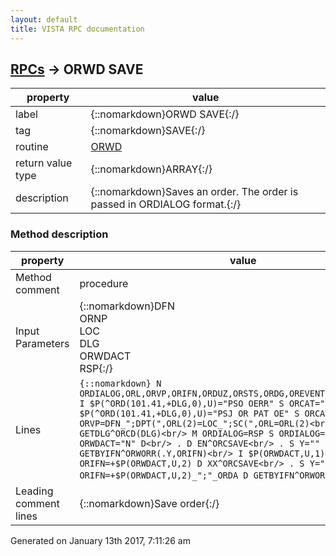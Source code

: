 ```yaml
---
layout: default
title: VISTA RPC documentation
---
```




## [RPCs](TableOfContent.md) &#8594; ORWD SAVE 

 property | value 
--- | --- 
 label | {::nomarkdown}ORWD SAVE{:/}
 tag | {::nomarkdown}SAVE{:/}
 routine | [ORWD](http://code.osehra.org/dox/Routine_ORWD_source.html)
 return value type | {::nomarkdown}ARRAY{:/}
 description | {::nomarkdown}Saves an order.  The order is passed in ORDIALOG format.{:/}


### Method description

 property | value 
 --- | --- 
 Method comment | procedure
 Input Parameters | {::nomarkdown}DFN<br/>ORNP<br/>LOC<br/>DLG<br/>ORWDACT<br/>RSP{:/}
 Lines | ```{::nomarkdown} N ORDIALOG,ORL,ORVP,ORIFN,ORDUZ,ORSTS,ORDG,OREVENT,ORCAT,ORDA<br/> I $P(^ORD(101.41,+DLG,0),U)="PSO OERR" S ORCAT="O"<br/> I $P(^ORD(101.41,+DLG,0),U)="PSJ OR PAT OE" S ORCAT="I"<br/> S ORVP=DFN_";DPT(",ORL(2)=LOC_";SC(",ORL=ORL(2)<br/> D GETDLG^ORCD(DLG)<br/> M ORDIALOG=RSP S ORDIALOG=DLG<br/> I ORWDACT="N" D<br/> . D EN^ORCSAVE<br/> . S Y="" I ORIFN D GETBYIFN^ORWORR(.Y,ORIFN)<br/> I $P(ORWDACT,U,1)="E" D<br/> . S ORIFN=+$P(ORWDACT,U,2) D XX^ORCSAVE<br/> . S Y="" S ORIFN=+$P(ORWDACT,U,2)_";"_ORDA D GETBYIFN^ORWORR(.Y,ORIFN)```{:/}
 Leading comment lines | {::nomarkdown}Save order{:/}




 Generated on January 13th 2017, 7:11:26 am